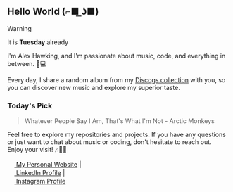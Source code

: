 ## Hello World (⌐■ ͟ʖ■) 
> [!WARNING]
> It is **Tuesday** already

I'm Alex Hawking, and I'm passionate about music, code, and everything in between. 🎵💻

Every day, I share a random album from my [Discogs collection](https://www.discogs.com/user/ah33808/collection) with you, so you can discover new music and explore my superior taste.

### Today's Pick
> Whatever People Say I Am, That's What I'm Not - Arctic Monkeys

Feel free to explore my repositories and projects. If you have any questions or just want to chat about music or coding, don't hesitate to reach out. Enjoy your visit! 🎶👨‍💻

[<img src="https://example.com/path-to-your-website-icon.svg" width="16" height="16"> My Personal Website](https://alexhawking.dev)  |  
[<img src="https://example.com/path-to-your-linkedin-icon.svg" width="16" height="16"> LinkedIn Profile](https://www.linkedin.com/in/alex-hawking-3541b223a/)  |  
[<img src="https://example.com/path-to-your-instagram-icon.svg" width="16" height="16"> Instagram Profile](https://www.instagram.com/ah33803/)



